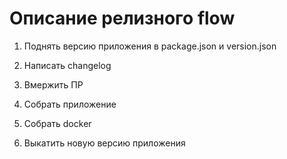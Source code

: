 # Описание релизного flow

1. Поднять версию приложения в package.json и version.json

2. Написать changelog

3. Вмержить ПР

4. Собрать приложение

5. Собрать docker

6. Выкатить новую версию приложения
